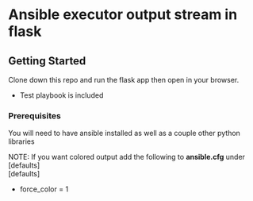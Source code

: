 # Ansible executor output stream in flask

## Getting Started

Clone down this repo and run the flask app then open in your browser. 
- Test playbook is included

### Prerequisites
You will need to have ansible installed as well as a couple other python libraries

NOTE: If you want colored output add the following to <b>ansible.cfg</b> under [defaults]
  <br>
  [defaults]
- force_color = 1 

